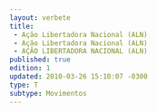 ```yaml
---
layout: verbete
title:
 - Ação Libertadora Nacional (ALN)
 - Ação Libertadora Nacional (ALN)
 - AÇÃO LIBERTADORA NACIONAL (ALN)
published: true
edition: 1  
updated: 2010-03-26 15:10:07 -0300
type: T
subtype: Movimentos
---
```


